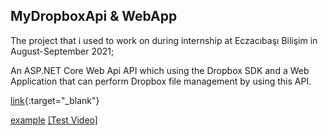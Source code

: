 ## MyDropboxApi & WebApp

The project that i used to work on during internship at Eczacıbaşı Bilişim in August-September 2021;

An ASP.NET Core Web Api API which using the Dropbox SDK and a Web Application that can perform Dropbox file management by using this API.

[link](https://www.youtube.com/watch?v=4UbnekxpPSY){:target="_blank"}

<a href="http://example.com/" target="_blank">example</a>
[[Test Video]](https://www.youtube.com/watch?v=4UbnekxpPSY)


